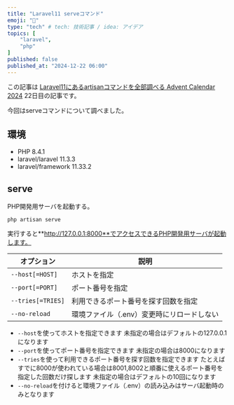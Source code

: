 ```yaml
---
title: "Laravel11 serveコマンド"
emoji: "🐡"
type: "tech" # tech: 技術記事 / idea: アイデア
topics: [
    "laravel",
    "php"
]
published: false
published_at: "2024-12-22 06:00"
---
```


この記事は [Laravel11にあるartisanコマンドを全部調べる Advent Calendar 2024](https://adventar.org/calendars/10674) 22日目の記事です。

今回はserveコマンドについて調べました。

## 環境

- PHP 8.4.1
- laravel/laravel 11.3.3
- laravel/framework 11.33.2

## serve

PHP開発用サーバを起動する。

```
php artisan serve
```

実行すると**http://127.0.0.1:8000**でアクセスできるPHP開発用サーバが起動します。

| オプション | 説明 |
| --- | --- |
| `--host[=HOST]` | ホストを指定 |
| `--port[=PORT]` | ポート番号を指定 |
| `--tries[=TRIES]` | 利用できるポート番号を探す回数を指定 |
| `--no-reload` | 環境ファイル（.env）変更時にリロードしない |

- `--host`を使ってホストを指定できます
未指定の場合はデフォルトの127.0.0.1になります
- `--port`を使ってポート番号を指定できます
未指定の場合は8000になります
- `--tries`を使って利用できるポート番号を探す回数を指定できます
たとえばすでに8000が使われている場合は8001,8002と順番に使えるポート番号を指定した回数だけ探します
未指定の場合はデフォルトの10回になります
- `--no-reload`を付けると環境ファイル（.env）の読み込みはサーバ起動時のみとなります
